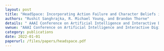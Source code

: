 ```yaml
---
layout: post
title: "HeadSpace: Incorporating Action Failure and Character Beliefs into Narrative Planning"
authors: "Rushit Sanghrajka, R. Michael Young, and Brandon Thorne"
details: " AAAI Conference on Artificial Intelligence and Interactive Digital Entertainment (AIIDE'22), 2022."
vwnue: "AAAI Conference on Artificial Intelligence and Interactive Digital Entertainment (AIIDE'22)"
category: publications
date: 2022-01-01
paperurl: /files/papers/headspace.pdf
---
```

